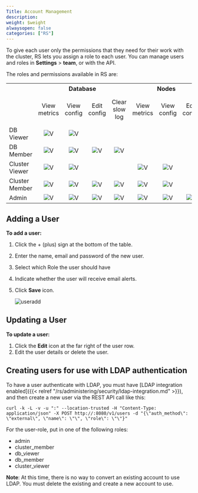 ```yaml
---
Title: Account Management
description: 
weight: $weight
alwaysopen: false
categories: ["RS"]
---
```

To give each user only the permissions that they need for their work with the cluster,
RS lets you assign a role to each user.
You can manage users and roles in **Settings** > **team**, or with the API.

The roles and permissions available in RS are:

<table class="small">
  <tr>
    <th></th>
    <th colspan="4">Database</th>
    <th colspan="3">Nodes</th>
    <th colspan="5">Cluster</th>
  </tr>
  <tr>
    <td align="center"></td>
    <td class="cat-boundary" align="center">View metrics</td>
    <td align="center">View<br>config</td>
    <td align="center">Edit config</td>
    <td align="center">Clear<br>slow log</td>
    <td class="cat-boundary" align="center">View metrics</td>
    <td align="center">View<br>config</td>
    <td align="center">Edit<br>config</td>
    <td class="cat-boundary" align="center">View metrics</td>
    <td align="center">View<br>config</td>
    <td align="center">Edit<br>config</td>
    <td align="center">View logs</td>
    <td align="center">View<br>and edit<br>settings</td>
  </tr>
  <tr>
    <td class="row-head">DB Viewer</td>
    <td class="cat-boundary" align="center" align="center"><img src="../../../../images/icon_logo/icon_check_black.png#no-click" alt="V"></td>
    <td align="center"><img src="../../../../images/icon_logo/icon_check_black.png#no-click" alt="V"></td>
    <td align="center"></td>
    <td align="center"></td>
    <td class="cat-boundary" align="center" align="center"></td>
    <td align="center"></td>
    <td align="center"></td>
    <td class="cat-boundary" align="center" align="center"></td>
    <td align="center"></td>
    <td align="center"></td>
    <td align="center"></td>
    <td align="center"></td>
  </tr>
  <tr>
    <td class="row-head">DB Member</td>
    <td class="cat-boundary" align="center" align="center"><img src="../../../../images/icon_logo/icon_check_black.png#no-click" alt="V"></td>
    <td align="center"><img src="../../../../images/icon_logo/icon_check_black.png#no-click" alt="V"></td>
    <td align="center"><img src="../../../../images/icon_logo/icon_check_black.png#no-click" alt="V"></td>
    <td align="center"><img src="../../../../images/icon_logo/icon_check_black.png#no-click" alt="V"></td>
    <td class="cat-boundary" align="center" align="center"></td>
    <td align="center"></td>
    <td align="center"></td>
    <td class="cat-boundary" align="center" align="center"></td>
    <td align="center"></td>
    <td align="center"></td>
    <td align="center"><img src="../../../../images/icon_logo/icon_check_black.png#no-click" alt="V"></td>
    <td align="center"></td>
  </tr>
  <tr>
    <td class="row-head">Cluster Viewer</td>
    <td class="cat-boundary" align="center" align="center"><img src="../../../../images/icon_logo/icon_check_black.png#no-click" alt="V"></td>
    <td align="center"><img src="../../../../images/icon_logo/icon_check_black.png#no-click" alt="V"></td>
    <td align="center"></td>
    <td align="center"></td>
    <td class="cat-boundary" align="center" align="center"><img src="../../../../images/icon_logo/icon_check_black.png#no-click" alt="V"></td>
    <td align="center"><img src="../../../../images/icon_logo/icon_check_black.png#no-click" alt="V"></td>
    <td align="center"></td>
    <td class="cat-boundary" align="center" align="center"><img src="../../../../images/icon_logo/icon_check_black.png#no-click" alt="V"></td>
    <td align="center"><img src="../../../../images/icon_logo/icon_check_black.png#no-click" alt="V"></td>
    <td align="center"></td>
    <td align="center"><img src="../../../../images/icon_logo/icon_check_black.png#no-click" alt="V"></td>
    <td align="center"></td>
  </tr>
  <tr>
    <td class="row-head">Cluster Member</td>
    <td class="cat-boundary" align="center" align="center"><img src="../../../../images/icon_logo/icon_check_black.png#no-click" alt="V"></td>
    <td align="center"><img src="../../../../images/icon_logo/icon_check_black.png#no-click" alt="V"></td>
    <td align="center"><img src="../../../../images/icon_logo/icon_check_black.png#no-click" alt="V"></td>
    <td align="center"><img src="../../../../images/icon_logo/icon_check_black.png#no-click" alt="V"></td>
    <td class="cat-boundary" align="center" align="center"><img src="../../../../images/icon_logo/icon_check_black.png#no-click" alt="V"></td>
    <td align="center"><img src="../../../../images/icon_logo/icon_check_black.png#no-click" alt="V"></td>
    <td align="center"></td>
    <td class="cat-boundary" align="center" align="center"><img src="../../../../images/icon_logo/icon_check_black.png#no-click" alt="V"></td>
    <td align="center"><img src="../../../../images/icon_logo/icon_check_black.png#no-click" alt="V"></td>
    <td align="center"></td>
    <td align="center"><img src="../../../../images/icon_logo/icon_check_black.png#no-click" alt="V"></td>
    <td align="center"></td>
  </tr>
  <tr>
    <td class="row-head">Admin</td>
    <td class="cat-boundary" align="center" align="center"><img src="../../../../images/icon_logo/icon_check_black.png#no-click" alt="V"></td>
    <td align="center"><img src="../../../../images/icon_logo/icon_check_black.png#no-click" alt="V"></td>
    <td align="center"><img src="../../../../images/icon_logo/icon_check_black.png#no-click" alt="V"></td>
    <td align="center"><img src="../../../../images/icon_logo/icon_check_black.png#no-click" alt="V"></td>
    <td class="cat-boundary" align="center" align="center"><img src="../../../../images/icon_logo/icon_check_black.png#no-click" alt="V"></td>
    <td align="center"><img src="../../../../images/icon_logo/icon_check_black.png#no-click" alt="V"></td>
    <td align="center"><img src="../../../../images/icon_logo/icon_check_black.png#no-click" alt="V"></td>
    <td class="cat-boundary" align="center" align="center"><img src="../../../../images/icon_logo/icon_check_black.png#no-click" alt="V"></td>
    <td align="center"><img src="../../../../images/icon_logo/icon_check_black.png#no-click" alt="V"></td>
    <td align="center"><img src="../../../../images/icon_logo/icon_check_black.png#no-click" alt="V"></td>
    <td align="center"><img src="../../../../images/icon_logo/icon_check_black.png#no-click" alt="V"></td>
    <td align="center"><img src="../../../../images/icon_logo/icon_check_black.png#no-click" alt="V"></td>
  </tr>
</table>

## Adding a User

**To add a user:**

1. Click the + (plus) sign at the bottom of the table.
1. Enter the name, email and password of the new user.
1. Select which Role the user should have
1. Indicate whether the user will receive email alerts.
1. Click **Save** icon.

    ![useradd](/images/rs/useradd-300x101.png)

## Updating a User

**To update a user:**

1. Click the **Edit** icon at the far right of the user row.
1. Edit the user details or delete the user.

## Creating users for use with LDAP authentication

To have a user authenticate with LDAP, you must have [LDAP integration
enabled]({{< relref "/rs/administering/security/ldap-integration.md" >}}),
and then create a new user via the REST API call like this:

```src
curl -k -L -v -u ":" --location-trusted -H "Content-Type: application/json" -X POST http://:8080/v1/users -d "{\"auth_method\": \"external\", \"name\": \"\", \"role\": \"\"}"
```

For the user-role, put in one of the following roles:

- admin
- cluster_member
- db_viewer
- db_member
- cluster_viewer

**Note**: At this time, there is no way to convert an existing account
to use LDAP. You must delete the existing and create a new account to
use.
